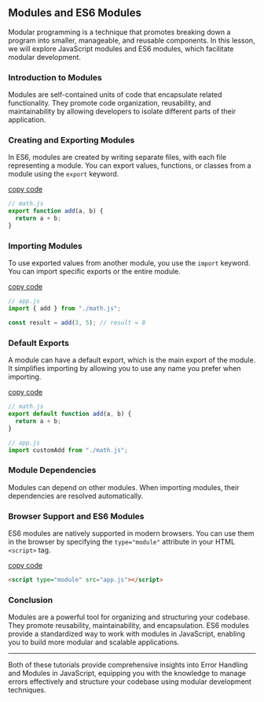 
## Modules and ES6 Modules

Modular programming is a technique that promotes breaking down a program into smaller, manageable, and reusable components. In this lesson, we will explore JavaScript modules and ES6 modules, which facilitate modular development.

### Introduction to Modules

Modules are self-contained units of code that encapsulate related functionality. They promote code organization, reusability, and maintainability by allowing developers to isolate different parts of their application.

### Creating and Exporting Modules

In ES6, modules are created by writing separate files, with each file representing a module. You can export values, functions, or classes from a module using the `export` keyword.

[copy code](www.code1.com)
```javascript
// math.js
export function add(a, b) {
  return a + b;
}
```

### Importing Modules

To use exported values from another module, you use the `import` keyword. You can import specific exports or the entire module.

[copy code](www.code2.com)
```javascript
// app.js
import { add } from "./math.js";

const result = add(3, 5); // result = 8
```

### Default Exports

A module can have a default export, which is the main export of the module. It simplifies importing by allowing you to use any name you prefer when importing.

[copy code](www.code3.com)
```javascript
// math.js
export default function add(a, b) {
  return a + b;
}

// app.js
import customAdd from "./math.js";
```

### Module Dependencies

Modules can depend on other modules. When importing modules, their dependencies are resolved automatically.

### Browser Support and ES6 Modules

ES6 modules are natively supported in modern browsers. You can use them in the browser by specifying the `type="module"` attribute in your HTML `<script>` tag.

[copy code](www.code4.com)
```html
<script type="module" src="app.js"></script>
```

### Conclusion

Modules are a powerful tool for organizing and structuring your codebase. They promote reusability, maintainability, and encapsulation. ES6 modules provide a standardized way to work with modules in JavaScript, enabling you to build more modular and scalable applications.

---

Both of these tutorials provide comprehensive insights into Error Handling and Modules in JavaScript, equipping you with the knowledge to manage errors effectively and structure your codebase using modular development techniques.